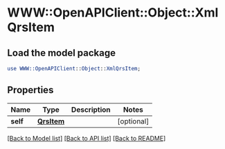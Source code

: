 # WWW::OpenAPIClient::Object::XmlQrsItem

## Load the model package
```perl
use WWW::OpenAPIClient::Object::XmlQrsItem;
```

## Properties
Name | Type | Description | Notes
------------ | ------------- | ------------- | -------------
**self** | [**QrsItem**](QrsItem.md) |  | [optional] 

[[Back to Model list]](../README.md#documentation-for-models) [[Back to API list]](../README.md#documentation-for-api-endpoints) [[Back to README]](../README.md)


